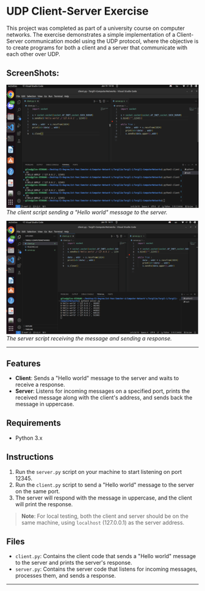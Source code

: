 # UDP Client-Server Exercise

This project was completed as part of a university course on computer networks. The exercise demonstrates a simple implementation of a Client-Server communication model using the UDP protocol, where the objective is to create programs for both a client and a server that communicate with each other over UDP.

## ScreenShots:

![Client Script](UDP_Protocol/assets/2.png)
*The client script sending a "Hello world" message to the server.*

![Server Script](UDP_Protocol/assets/1.png)
*The server script receiving the message and sending a response.*

---



## Features
- **Client**: Sends a "Hello world" message to the server and waits to receive a response.
- **Server**: Listens for incoming messages on a specified port, prints the received message along with the client's address, and sends back the message in uppercase.

## Requirements
- Python 3.x

## Instructions
1. Run the `server.py` script on your machine to start listening on port 12345.
2. Run the `client.py` script to send a "Hello world" message to the server on the same port.
3. The server will respond with the message in uppercase, and the client will print the response.

> **Note**: For local testing, both the client and server should be on the same machine, using `localhost` (127.0.0.1) as the server address.

## Files
- `client.py`: Contains the client code that sends a "Hello world" message to the server and prints the server's response.
- `server.py`: Contains the server code that listens for incoming messages, processes them, and sends a response.

---
